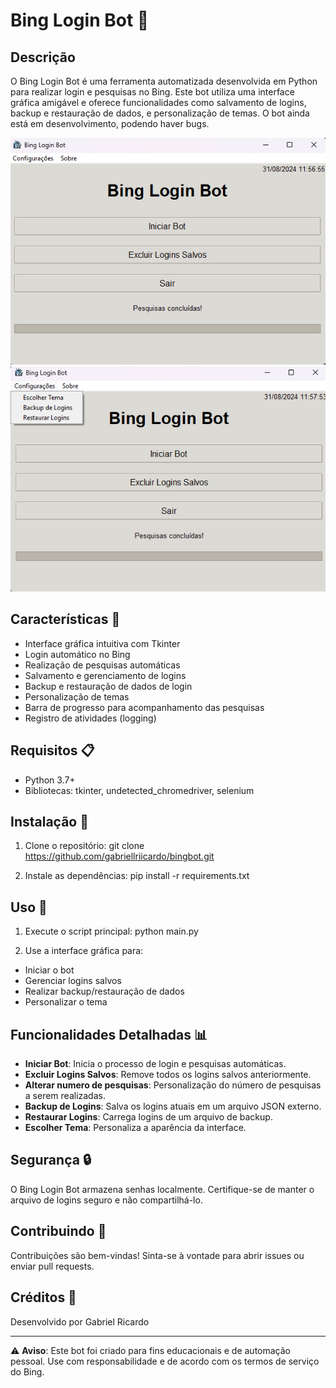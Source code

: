 # Bing Login Bot 🤖

## Descrição

O Bing Login Bot é uma ferramenta automatizada desenvolvida em Python para realizar login e pesquisas no Bing. Este bot utiliza uma interface gráfica amigável e oferece funcionalidades como salvamento de logins, backup e restauração de dados, e personalização de temas. O bot ainda está em desenvolvimento, podendo haver bugs.

![Bing Login Bot Screenshot1](https://github.com/gabriellriicardo/bingbot/blob/main/bingbot1.png)
![Bing Login Bot Screenshot2](https://github.com/gabriellriicardo/bingbot/blob/main/bingbot2.png)

## Características 🌟

- Interface gráfica intuitiva com Tkinter
- Login automático no Bing
- Realização de pesquisas automáticas
- Salvamento e gerenciamento de logins
- Backup e restauração de dados de login
- Personalização de temas
- Barra de progresso para acompanhamento das pesquisas
- Registro de atividades (logging)

## Requisitos 📋

- Python 3.7+
- Bibliotecas: tkinter, undetected_chromedriver, selenium

## Instalação 🔧

1. Clone o repositório:
git clone https://github.com/gabriellriicardo/bingbot.git

2. Instale as dependências:
pip install -r requirements.txt

## Uso 🚀

1. Execute o script principal:
python main.py

2. Use a interface gráfica para:
- Iniciar o bot
- Gerenciar logins salvos
- Realizar backup/restauração de dados
- Personalizar o tema

## Funcionalidades Detalhadas 📊

- **Iniciar Bot**: Inicia o processo de login e pesquisas automáticas.
- **Excluir Logins Salvos**: Remove todos os logins salvos anteriormente.
- **Alterar numero de pesquisas**: Personalização do número de pesquisas a serem realizadas.
- **Backup de Logins**: Salva os logins atuais em um arquivo JSON externo.
- **Restaurar Logins**: Carrega logins de um arquivo de backup.
- **Escolher Tema**: Personaliza a aparência da interface.

## Segurança 🔒

O Bing Login Bot armazena senhas localmente. Certifique-se de manter o arquivo de logins seguro e não compartilhá-lo.

## Contribuindo 🤝

Contribuições são bem-vindas! Sinta-se à vontade para abrir issues ou enviar pull requests.

## Créditos 👏

Desenvolvido por Gabriel Ricardo

---

⚠️ **Aviso**: Este bot foi criado para fins educacionais e de automação pessoal. Use com responsabilidade e de acordo com os termos de serviço do Bing.
